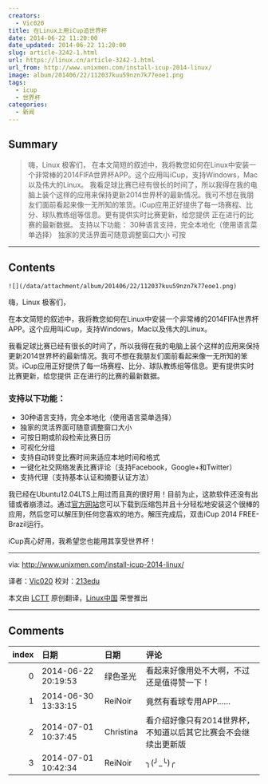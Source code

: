```yaml
---
creators:
  - Vic020
title: 在Linux上用iCup追世界杯
date: 2014-06-22 11:20:00
date_updated: 2014-06-22 11:20:00
slug: article-3242-1.html
url: https://linux.cn/article-3242-1.html
url_from: http://www.unixmen.com/install-icup-2014-linux/
image: album/201406/22/112037kuu59nzn7k77eoe1.png
tags:
  - icup
  - 世界杯
categories:
  - 新闻
---
```


## Summary

> 嗨，Linux 极客们， 在本文简短的叙述中，我将教您如何在Linux中安装一个非常棒的2014FIFA世界杯APP。这个应用叫iCup，支持Windows，Mac以及伟大的Linux。 我看足球比赛已经有很长的时间了，所以我得在我的电脑上装个这样的应用来保持更新2014世界杯的最新情况。我可不想在我朋友们面前看起来像一无所知的笨货。iCup应用正好提供了每一场赛程、比分、球队教练组等信息。更有提供实时比赛更新，给您提供 正在进行的比赛的最新数据。 支持以下功能：  30种语言支持，完全本地化（使用语言菜单选择） 独家的灵活界面可随意调整窗口大小 可按

***

<!-- more -->

## Contents

`![](/data/attachment/album/201406/22/112037kuu59nzn7k77eoe1.png)`

嗨，Linux 极客们，

在本文简短的叙述中，我将教您如何在Linux中安装一个非常棒的2014FIFA世界杯APP。这个应用叫iCup，支持Windows，Mac以及伟大的Linux。

我看足球比赛已经有很长的时间了，所以我得在我的电脑上装个这样的应用来保持更新2014世界杯的最新情况。我可不想在我朋友们面前看起来像一无所知的笨货。iCup应用正好提供了每一场赛程、比分、球队教练组等信息。更有提供实时比赛更新，给您提供 正在进行的比赛的最新数据。

### 支持以下功能：

* 30种语言支持，完全本地化（使用语言菜单选择）
* 独家的灵活界面可随意调整窗口大小
* 可按日期或阶段检索比赛日历
* 可视化分组
* 支持自动转变比赛时间来适应本地时间和格式
* 一键化社交网络发表比赛评论（支持Facebook，Google+和Twitter）
* 支持代理（支持基本认证和摘要认证方法）

我已经在Ubuntu12.04LTS上用过而且真的很好用！目前为止，这款软件还没有出错或者崩溃过。通过[官方网站](http://www.e-link.it/icup/brazil2014/icup-brazil-2014-desktop-app.php)您可以下载到压缩包并且十分轻松地安装这个很棒的应用，然后您可以解压到任何您喜欢的地方。解压完成后，双击iCup 2014 FREE- Brazil运行。

iCup真心好用，我希望您也能用其享受世界杯！

---

 

via: <http://www.unixmen.com/install-icup-2014-linux/>

译者：[Vic020](http://www.vicyu.net) 校对：[213edu](http://ryanhu.me/)

本文由 [LCTT](https://github.com/LCTT/TranslateProject) 原创翻译，[Linux中国](https://linux.cn/) 荣誉推出

***

## Comments

|   index | 日期                | 日期      | 评论                                                           |
|--------:|:--------------------|:----------|:---------------------------------------------------------------|
|       0 | 2014-06-22 20:19:53 | 绿色圣光  | 看起来好像用处不大啊，不过还是值得赞一下！                     |
|       1 | 2014-06-30 13:33:15 | ReiNoir   | 竟然有看球专用APP……                                            |
|       2 | 2014-07-01 10:37:45 | Christina | 看介绍好像只有2014世界杯，不知道以后其它比赛会不会继续出更新版 |
|       3 | 2014-07-01 10:42:34 | ReiNoir   | ╮(╯_╰)╭                                                        |
